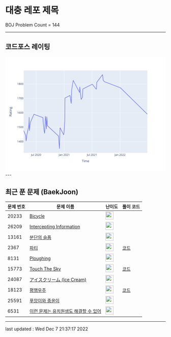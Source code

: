 # 대충 레포 제목

BOJ Problem Count = 144

---

## 코드포스 레이팅
[![Rating Graph](./cfStats.svg)](https://github.com/ingyu1008/Algorithm-Problem-Solving/blob/master/cfStats.html)---

## 최근 푼 문제 (BaekJoon)
| 문제 번호 | 문제 이름 | 난이도 | 풀이 코드 |
| --- | --- | --- | --- |
| 20233 | [Bicycle](https://www.acmicpc.net/problem/20233) | <img height="25px" width="25px=" src="https://static.solved.ac/tier_small/2.svg"/> |  |
| 26209 | [Intercepting Information](https://www.acmicpc.net/problem/26209) | <img height="25px" width="25px=" src="https://static.solved.ac/tier_small/1.svg"/> |  |
| 13161 | [분단의 슬픔](https://www.acmicpc.net/problem/13161) | <img height="25px" width="25px=" src="https://static.solved.ac/tier_small/20.svg"/> |  |
| 2367 | [파티](https://www.acmicpc.net/problem/2367) | <img height="25px" width="25px=" src="https://static.solved.ac/tier_small/17.svg"/> | [코드](<https://github.com/ingyu1008/Algorithm-Problem-Solving/tree/master/Baekjoon%20Online%20Judge/파티/solution.cpp>) |
| 8131 | [Ploughing](https://www.acmicpc.net/problem/8131) | <img height="25px" width="25px=" src="https://static.solved.ac/tier_small/23.svg"/> |  |
| 15773 | [Touch The Sky](https://www.acmicpc.net/problem/15773) | <img height="25px" width="25px=" src="https://static.solved.ac/tier_small/22.svg"/> | [코드](<https://github.com/ingyu1008/Algorithm-Problem-Solving/tree/master/Baekjoon%20Online%20Judge/Touch The Sky/solution.cpp>) |
| 24087 | [アイスクリーム (Ice Cream)](https://www.acmicpc.net/problem/24087) | <img height="25px" width="25px=" src="https://static.solved.ac/tier_small/2.svg"/> |  |
| 18123 | [평행우주](https://www.acmicpc.net/problem/18123) | <img height="25px" width="25px=" src="https://static.solved.ac/tier_small/22.svg"/> | [코드](<https://github.com/ingyu1008/Algorithm-Problem-Solving/tree/master/Baekjoon%20Online%20Judge/평행우주/solution.cpp>) |
| 25591 | [푸앙이와 종윤이](https://www.acmicpc.net/problem/25591) | <img height="25px" width="25px=" src="https://static.solved.ac/tier_small/2.svg"/> |  |
| 6531 | [이런 문제는 유치원생도 해결할 수 있어](https://www.acmicpc.net/problem/6531) | <img height="25px" width="25px=" src="https://static.solved.ac/tier_small/16.svg"/> |  |


---

last updated : Wed Dec  7 21:37:17 2022

